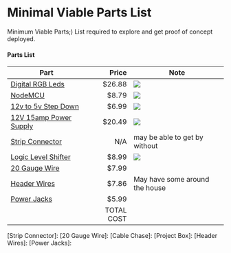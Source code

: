 # Minimal Viable Parts List
Minimum Viable Parts;) List required to explore and get proof of concept deployed.

#### Parts List
|Part |Price|Note|
| --- | ---: | --- |
| [Digital RGB Leds](http://geni.us/8mBml) | $26.88 | ![][Digital RGB Leds] |
| [NodeMCU](http://geni.us/4pVoT) | $8.79 | ![][NodeMCU] |
| [12v to 5v Step Down](http://geni.us/PghhV9) | $6.99 | ![][Step Down] |
| [12V 15amp Power Supply](http://geni.us/8rKC) | $20.49 | ![][Power Supply] |
| [Strip Connector](http://geni.us/OL7tHv) | N/A |may be able to get by without|
| [Logic Level Shifter](http://geni.us/4hJAyy) | $8.99 | ![][Logic Level Shifter] |
| [20 Gauge Wire](http://geni.us/2MBYAXF) | $7.99 ||
| [Header Wires](http://geni.us/GniKAX) | $7.86 |May have some around the house|
| [Power Jacks](http://geni.us/7Ywdut) | $5.99 ||
|| TOTAL COST || $86.12 || ||

[Digital RGB Leds]: https://images-na.ssl-images-amazon.com/images/I/71ysGd1a74L._SL1100_.jpg
[NodeMCU]: https://images-na.ssl-images-amazon.com/images/I/71efjnKymHL._SL1035_.jpg
[Step Down]:https://images-na.ssl-images-amazon.com/images/I/41AwY4nj4BL.jpg
[Power Supply]: https://images-na.ssl-images-amazon.com/images/I/61JE0-v0fkL._SL1129_.jpg
[Logic Level Shifter]: https://images-na.ssl-images-amazon.com/images/I/71TnyOybPXL._SL1200_.jpg
[Strip Connector]:
[20 Gauge Wire]:
[Cable Chase]:
[Project Box]:
[Header Wires]:
[Power Jacks]:
